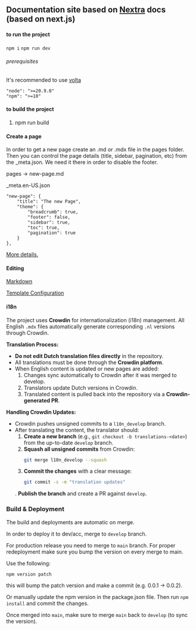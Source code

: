 ## Documentation site based on [Nextra](https://nextra.site/docs/docs-theme/start) docs (based on next.js)

#### to run the project

`npm i`
`npm run dev`

###### prerequisites

It's recommended to use [volta](https://docs.volta.sh/guide/getting-started)
```
"node": ">=20.9.0"
"npm": ">=10"
```
#### to build the project

1. npm run build


#### Create a page

In order to get a new page create an .md or .mdx file in the pages folder.
Then you can control the page details (title, sidebar, pagination, etc) from the _meta.json. We need it there in order to disable the footer.


pages -> new-page.md

_meta.en-US.json
```
"new-page": {
    "title": "The new Page",
    "theme": {
        "breadcrumb": true,
        "footer": false,
        "sidebar": true,
        "toc": true,
        "pagination": true
    }
},
```

[More details.](https://nextra.site/docs/guide/organize-files)


#### Editing

[Markdown](https://nextra.site/docs/guide/markdown)

[Template Configuration](https://nextra.site/docs/docs-theme/theme-configuration)


#### i18n

The project uses **Crowdin** for internationalization (i18n) management. All English `.mdx` files automatically generate corresponding `.nl` versions through Crowdin.

**Translation Process:**
- **Do not edit Dutch translation files directly** in the repository.
- All translations must be done through the **Crowdin platform**.
- When English content is updated or new pages are added:
  1. Changes sync automatically to Crowdin after it was merged to develop.
  2. Translators update Dutch versions in Crowdin.
  3. Translated content is pulled back into the repository via a **Crowdin-generated PR**.

**Handling Crowdin Updates:**
- Crowdin pushes unsigned commits to a `l10n_develop` branch.
- After translating the content, the translator should:
  1. **Create a new branch** (e.g., `git checkout -b translations-<date>`) from the up-to-date `develop` branch.
  2. **Squash all unsigned commits** from Crowdin:
     ```bash
     git merge l10n_develop --squash
     ```
  3. **Commit the changes** with a clear message:
     ```bash
     git commit -s -m "translation updates"
     ```
  . **Publish the branch** and create a PR against `develop`.

### Build & Deployment

The build and deployments are automatic on merge.

In order to deploy it to dev/acc, merge to `develop` branch.

For production release you need to merge to `main` branch.
For proper redeployment make sure you bump the version on every merge to main.

Use the following:
```
npm version patch
```
this will bump the patch version and make a commit (e.g. 0.0.1 -> 0.0.2).

Or manually update the npm version in the package.json file.
Then run `npm install` and commit the changes.

Once merged into `main`, make sure to merge `main` back to `develop` (to sync the version). 